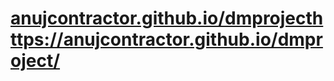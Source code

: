 # [anujcontractor.github.io/dmproject](https://anujcontractor.github.io/dmproject/)https://anujcontractor.github.io/dmproject/
